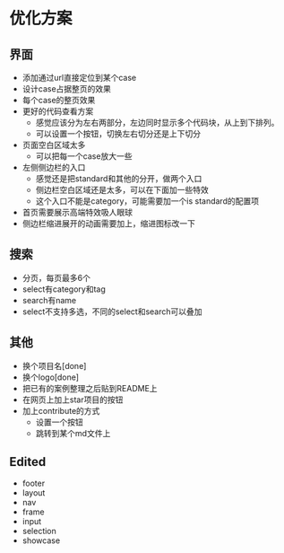 # 优化方案

## 界面

- 添加通过url直接定位到某个case
- 设计case占据整页的效果
- 每个case的整页效果
- 更好的代码查看方案
  - 感觉应该分为左右两部分，左边同时显示多个代码块，从上到下排列。
  - 可以设置一个按钮，切换左右切分还是上下切分
- 页面空白区域太多
  - 可以把每一个case放大一些
- 左侧侧边栏的入口
  - 感觉还是把standard和其他的分开，做两个入口
  - 侧边栏空白区域还是太多，可以在下面加一些特效
  - 这个入口不能是category，可能需要加一个is standard的配置项
- 首页需要展示高端特效吸人眼球
- 侧边栏缩进展开的动画需要加上，缩进图标改一下

## 搜索

- 分页，每页最多6个
- select有category和tag
- search有name
- select不支持多选，不同的select和search可以叠加

## 其他

- 换个项目名[done]
- 换个logo[done]
- 把已有的案例整理之后贴到README上
- 在网页上加上star项目的按钮
- 加上contribute的方式
  - 设置一个按钮
  - 跳转到某个md文件上

## Edited

- footer
- layout
- nav
- frame
- input
- selection
- showcase
